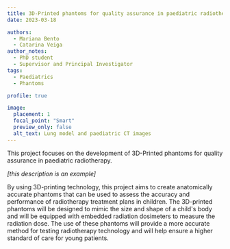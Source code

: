 ```yaml
---
title: 3D-Printed phantoms for quality assurance in paediatric radiotherapy
date: 2023-03-18

authors: 
  - Mariana Bento
  - Catarina Veiga
author_notes:
  - PhD student
  - Supervisor and Principal Investigator
tags:
  - Paediatrics
  - Phantoms

profile: true

image:
  placement: 1
  focal_point: "Smart"
  preview_only: false
  alt_text: Lung model and paediatric CT images
---
```


This project focuses on the development of 3D-Printed phantoms for quality assurance in paediatric radiotherapy. 

<!--more-->

*[this description is an example]*

By using 3D-printing technology, this project aims to create anatomically accurate phantoms that can be used to assess the accuracy and performance of radiotherapy treatment plans in children. The 3D-printed phantoms will be designed to mimic the size and shape of a child's body and will be equipped with embedded radiation dosimeters to measure the radiation dose. The use of these phantoms will provide a more accurate method for testing radiotherapy technology and will help ensure a higher standard of care for young patients.
